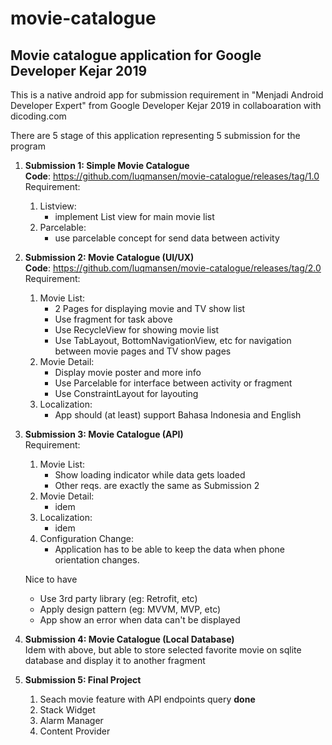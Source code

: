# movie-catalogue
## Movie catalogue application for Google Developer Kejar 2019 

This is a native android app for submission requirement in "Menjadi Android Developer Expert" from Google Developer Kejar 2019 in collaboaration with dicoding.com

There are 5 stage of this application representing 5 submission for the program 

1.  **Submission 1: Simple Movie Catalogue**
</br>**Code**: https://github.com/luqmansen/movie-catalogue/releases/tag/1.0
    </br> 
    Requirement:
    1. Listview:
        - implement List view for main movie list
    2. Parcelable:
        - use parcelable concept for send data between activity
    
  
2. **Submission 2: Movie Catalogue (UI/UX)**
    </br>**Code**: https://github.com/luqmansen/movie-catalogue/releases/tag/2.0
    </br>Requirement:
    1. Movie List:        
        - 2 Pages for displaying movie and TV show list
        - Use fragment for task above
        - Use RecycleView for showing movie list
        - Use TabLayout, BottomNavigationView, etc for navigation between movie pages and TV show pages
    2. Movie Detail:
        - Display movie poster and more info
        - Use Parcelable for interface between activity or fragment
        - Use ConstraintLayout for layouting
    3. Localization:
        - App should (at least) support Bahasa Indonesia and English


3. **Submission 3: Movie Catalogue (API)**
    </br>Requirement:
    1. Movie List:        
        - Show loading indicator while data gets loaded
        - Other reqs. are exactly the same as Submission 2
    2. Movie Detail:
        - idem
    3. Localization:
        - idem
    4. Configuration Change:
        - Application has to be able to keep the data when phone orientation changes.
    
    Nice to have
    - Use 3rd party library (eg: Retrofit, etc)
    - Apply design pattern (eg: MVVM, MVP, etc)
    - App show an error when data can't be displayed
        
4. **Submission 4: Movie Catalogue (Local Database)**
    <br>
    Idem with above, but able to store selected favorite movie on sqlite database and display it to another fragment
    
5. **Submission 5: Final Project**
    <br>
    1. Seach movie feature with API endpoints query **done**
    2. Stack Widget
    3. Alarm Manager
    4. Content Provider
